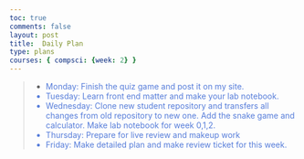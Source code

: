 ```yaml
---
toc: true
comments: false
layout: post
title:  Daily Plan  
type: plans
courses: { compsci: {week: 2} }
---
```


> -  <font color="#567DDA">Monday: Finish the quiz game and post it on my site. <font>
> - <font color="#567DDA">Tuesday: Learn front end matter and make your lab notebook. <font>
> - <font color="#567DDA">Wednesday: Clone new student repository and transfers all changes from old repository to new one. Add the snake game and calculator. Make lab notebook for week 0,1,2. <font>
> - <font color="#567DDA"> Thursday: Prepare for live review and makeup work <font>
> - <font color="#567DDA"> Friday: Make detailed plan and make review ticket for this week. <font>